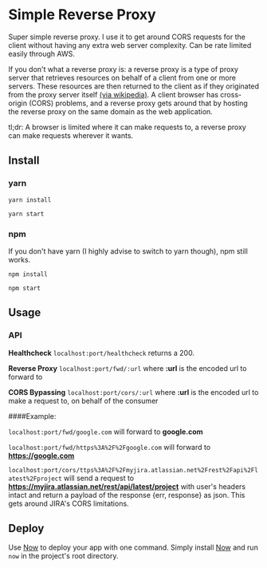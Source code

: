 # Simple Reverse Proxy

Super simple reverse proxy. I use it to get around CORS requests for the client without having any extra web server complexity. Can be rate limited easily through AWS.

If you don't what a reverse proxy is: a reverse proxy is a type of proxy server that retrieves resources on behalf of a client from one or more servers. These resources are then returned to the client as if they originated from the proxy server itself [(via wikipedia)](https://en.wikipedia.org/wiki/Reverse_proxy).
A client browser has cross-origin (CORS) problems, and a reverse proxy gets around that by hosting the reverse proxy on the same domain as the web application. 

tl;dr: A browser is limited where it can make requests to, a reverse proxy can make requests wherever it wants.


## Install

### yarn

`yarn install` 

`yarn start`

### npm

If you don't have yarn (I highly advise to switch to yarn though), npm still works.

`npm install` 

`npm start
`


## Usage

### API

**Healthcheck** `localhost:port/healthcheck` returns a 200.

**Reverse Proxy** `localhost:port/fwd/:url` where **:url** is the encoded url to forward to

**CORS Bypassing** `localhost:port/cors/:url` where **:url** is the encoded url to make a request to, on behalf of the consumer


####Example:

`localhost:port/fwd/google.com` will forward to **google.com**

`localhost:port/fwd/https%3A%2F%2Fgoogle.com` will forward to **https://google.com**

`localhost:port/cors/ttps%3A%2F%2Fmyjira.atlassian.net%2Frest%2Fapi%2Flatest%2Fproject` will send a request to **https://myjira.atlassian.net/rest/api/latest/project** with user's headers intact
and return a payload of the response {err, response} as json. This gets around JIRA's CORS limitations.


## Deploy

Use [Now](https://zeit.co/now) to deploy your app with one command. Simply install [Now](https://zeit.co/now) and run `now` in the project's root directory.